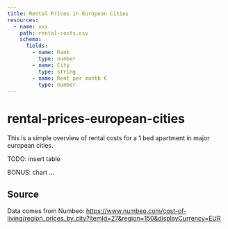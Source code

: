 ```yaml
---
title: Rental Prices in European Cities
resources:
  - name: xxx
    path: rental-costs.csv
    schema:
      fields:
        - name: Rank
          type: number
        - name: City
          type: string
        - name: Rent per month €
          type: number
---
```


# rental-prices-european-cities

This is a simple overview of rental costs for a 1 bed apartment in major european cities.

TODO: insert table

BONUS: chart ...

## Source

Data comes from Numbeo: https://www.numbeo.com/cost-of-living/region_prices_by_city?itemId=27&region=150&displayCurrency=EUR
